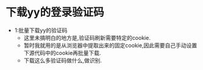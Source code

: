 # 下载yy的登录验证码
- 1:批量下载yy的验证码
    - 这里未搞明白的地方是,验证码刷新需要特定的cookie.
    - 暂时我就用的是从浏览器中提取出来的固定cookie,因此需要自己手动设置下源代码中的cookie再批量下载.
    - 下载这么多验证码做什么,做识别.
